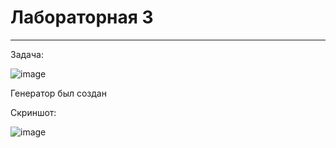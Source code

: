 # Лабораторная 3
___

Задача:

![image](https://github.com/Mrakobes1337/pythonlabs/assets/159140717/793fdc58-48d1-427b-a920-3c98b20b307d)

Генератор был создан

Скриншот:

![image](https://github.com/Mrakobes1337/pythonlabs/assets/159140717/3ab908b5-7116-400c-8794-84ac402e6f02)





